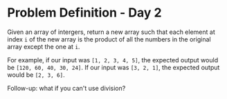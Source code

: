 # Problem Definition - Day 2

Given an array of intergers, return a new array such that each element at index `i` of the new array is the product of all the numbers in the original array except the one at `i`. 

For example, if our input was `[1, 2, 3, 4, 5]`, the expected output would be `[120, 60, 40, 30, 24]`. If our input was `[3, 2, 1]`, the expected output would be `[2, 3, 6]`.

Follow-up: what if you can't use division?
